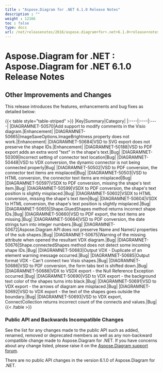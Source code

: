 ```yaml
---
title : "Aspose.Diagram for .NET 6.1.0 Release Notes" 
description : "" 
weight : 12166 
toc : false
type: docs
url: /net/releasenotes/2016/aspose.diagram+for+.net+6.1.0+release+notes/
---
```


# Aspose.Diagram for .NET : Aspose.Diagram for .NET 6.1.0 Release Notes


## Other Improvements and Changes

This release introduces the features, enhancements and bug fixes as detailed below:

{{< table style="table-striped" >}}
|Key|Summary|Category|
|:----|:----|:----|
|DIAGRAMNET-50570|Add support to modify comments in the Visio diagram.|Enhancement|
|DIAGRAMNET-50665|ImageSaveOptions.ImageBrightness property does not work.|Enhancement|
|DIAGRAMNET-50684|VSD to SVG export does not preserve the shape IDs.|Enhancement|
|DIAGRAMNET-50188|VSD to PDF export adds an extra word "text" in the shape's text.|Bug|
|DIAGRAMNET-50309|Incorrect setting of connector text location|Bug|
|DIAGRAMNET-50448|VSD to VDX conversion, the dynamic connector is not being connected properly|Bug|
|DIAGRAMNET-50502|VSD to PDF conversion, the connector text items are misplaced|Bug|
|DIAGRAMNET-50503|VSD to HTML conversion, the connector text items are misplaced|Bug|
|DIAGRAMNET-50597|VSDX to PDF conversion, missing the shape's text item.|Bug|
|DIAGRAMNET-50599|VSDX to PDF conversion, the shape's text position is slightly misplaced.|Bug|
|DIAGRAMNET-50602|VSDX to HTML conversion, missing the shape's text item|Bug|
|DIAGRAMNET-50604|VSDX to HTML conversion, the shape's text position is slightly misplaced.|Bug|
|DIAGRAMNET-50655|Shape.GluedShapes method returns incorrect shape IDs.|Bug|
|DIAGRAMNET-50660|VSD to PDF export, the text items are missing.|Bug|
|DIAGRAMNET-50664|VSD to PDF conversion, the date strings turn into integer numbers.|Bug|
|DIAGRAMNET-50672|Aspose.Diagram API does not preserve Name and NameU properties of the sub shapes.|Bug|
|DIAGRAMNET-50675|Warning of the missing attribute when opened the resultant VDX diagram.|Bug|
|DIAGRAMNET-50676|Shape.connectedShapes method does not detect some incoming shape IDs.|Bug|
|DIAGRAMNET-50683|Output VDX - Duplicate of an element warning message occurred.|Bug|
|DIAGRAMNET-50685|Output format VDX - Can't connect two Visio shapes.|Bug|
|DIAGRAMNET-50686|VSD to PDF conversion, the form tabs text is shifted down.|Bug|
|DIAGRAMNET-50688|VDX to VSDX export - the Null Reference Exception occurred.|Bug|
|DIAGRAMNET-50690|VSD to VDX export - the background text color of the shapes turns into black.|Bug|
|DIAGRAMNET-50691|VSD to VDX export - the arrows of diagram are misplaced.|Bug|
|DIAGRAMNET-50692|VSD to VDX export - the text of the shapes goes outside the boundary.|Bug|
|DIAGRAMNET-50693|VSD to VDX export, ConnectCollection returns incorrect count of the connects and values.|Bug|
{{< /table >}}

### Public API and Backwards Incompatible Changes

See the list for any changes made to the public API such as added, renamed, removed or deprecated members as well as any non-backward compatible change made to Aspose.Diagram for .NET. If you have concerns about any change listed, please raise it on the [Aspose.Diagram support forum](http://www.aspose.com/community/forums/aspose.diagram-product-family/489/showforum.aspx).

There are no public API changes in the version 6.1.0 of Aspose.Diagram for .NET.

